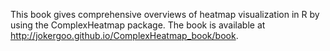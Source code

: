 This book gives comprehensive overviews of heatmap visualization in R by using the ComplexHeatmap package. The book is available at http://jokergoo.github.io/ComplexHeatmap_book/book.
